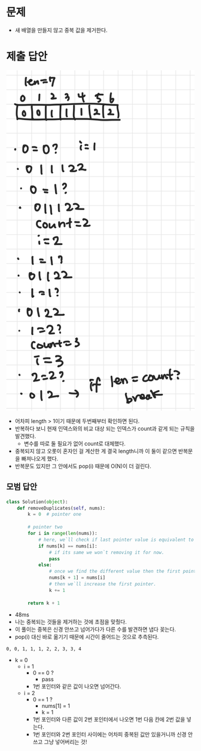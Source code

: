 # 문제

- 새 배열을 만들지 않고 중복 값을 제거한다.

# 제출 답안

![](../assets/IMG_69ED8997C98B-1.jpeg)

- 어차피 length > 1이기 때문에 두번째부터 확인하면 된다.
- 반복하다 보니 현재 인덱스와의 비교 대상 되는 인덱스가 count과 같게 되는 규칙을 발견했다.
    - 변수를 따로 둘 필요가 없어 count로 대체했다.
- 중복되지 않고 오롯이 혼자인 걸 계산한 게 결국 length니까 이 둘이 같으면 반복문을 빠져나오게 했다.
- 반복문도 있지만 그 안에서도 pop(i) 때문에 O(N)이 더 걸린다.

## 모범 답안

```python
class Solution(object):
    def removeDuplicates(self, nums):
        k = 0  # pointer one

        # pointer two
        for i in range(len(nums)):
            # here, we`ll check if last pointer value is equivalent to next value(second pointer value) or not
            if nums[k] == nums[i]:
                # if its same we won`t removing it for now.
                pass
            else:
                # once we find the different value then the first pointer, we`ll store it next to the last pointer. In that way we`ll make a sorted required series. 
                nums[k + 1] = nums[i]
                # then we`ll increase the first pointer.
                k += 1

        return k + 1        
```

- 48ms
- 나는 중복되는 것들을 제거하는 것에 초점을 맞췄다.
- 이 풀이는 중복은 신경 안쓰고 넘어가다가 다른 수를 발견하면 냅다 꽂는다.
- pop(i) 대신 바로 옮기기 때문에 시간이 줄어드는 것으로 추측된다.

```text
0, 0, 1, 1, 1, 2, 2, 3, 3, 4
```

- k = 0
    - i = 1
        - 0 == 0 ?
            - pass
        - 1번 포인터와 같은 값이 나오면 넘어간다.
    - i = 2
        - 0 == 1 ?
            - nums[1] = 1
            - k = 1
        - 1번 포인터와 다른 값이 2번 포인터에서 나오면 1번 다음 칸에 2번 값을 넣는다.
        - 1번 포인터와 2번 포인터 사이에는 어차피 중복된 값만 있을거니까 신경 안 쓰고 그냥 넣어버리는 것!